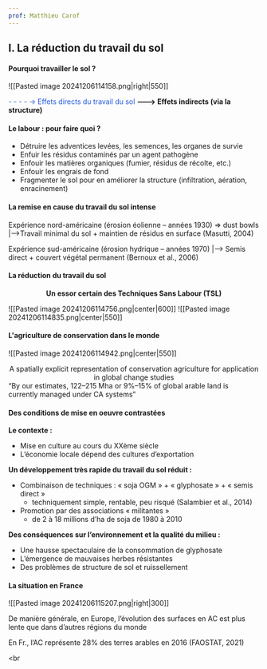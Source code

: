 ```yaml
---
prof: Matthieu Carof
---
```


## I. La réduction du travail du sol

#### Pourquoi travailler le sol ?
![[Pasted image 20241206114158.png|right|550]]

<font color="#245bdb">- - - - -> Effets directs du travail du sol</font>
**--->  Effets indirects (via la structure)**

#### Le labour : pour faire quoi ?

- Détruire les adventices levées, les semences, les organes de survie
- Enfuir les résidus contaminés par un agent pathogène
- Enfouir les matières organiques (fumier, résidus de récolte, etc.)
- Enfouir les engrais de fond
- Fragmenter le sol pour en améliorer la structure (infiltration, aération, enracinement)

#### La remise en cause du travail du sol intense

Expérience nord-américaine (érosion éolienne – années 1930) => dust bowls
|-->Travail minimal du sol + maintien de résidus en surface (Masutti, 2004)

Expérience sud-américaine (érosion hydrique – années 1970)
|--> Semis direct + couvert végétal permanent (Bernoux et al., 2006)

#### La réduction du travail du sol

<center><b>Un essor certain des Techniques Sans Labour (TSL)</b></center>

![[Pasted image 20241206114756.png|center|600]]
![[Pasted image 20241206114835.png|center|550]]

#### L'agriculture de conservation dans le monde
![[Pasted image 20241206114942.png|center|550]]
<center>A spatially explicit representation of conservation agriculture for application in global change studies</center>
“By our estimates, 122–215 Mha or 9%–15% of global arable land is currently managed under CA systems”

#### Des conditions de mise en oeuvre contrastées

**Le contexte :**
- Mise en culture au cours du XXème siècle
- L’économie locale dépend des cultures d’exportation

**Un développement très rapide du travail du sol réduit :**
- Combinaison de techniques : « soja OGM » + « glyphosate » + « semis direct »
	- techniquement simple, rentable, peu risqué (Salambier et al., 2014)
- Promotion par des associations « militantes »
	- de 2 à 18 millions d’ha de soja de 1980 à 2010
 
**Des conséquences sur l’environnement et la qualité du milieu :**
- Une hausse spectaculaire de la consommation de glyphosate
- L’émergence de mauvaises herbes résistantes
- Des problèmes de structure de sol et ruissellement

#### La situation en France
![[Pasted image 20241206115207.png|right|300]]

De manière générale, en Europe, l’évolution des surfaces en AC est plus lente que dans d’autres régions du monde

En Fr., l’AC représente 28% des terres arables en 2016 (FAOSTAT, 2021)

<br
